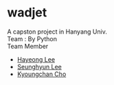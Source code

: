 # wadjet
A capston project in Hanyang Univ.  
Team : By Python  
Team Member  
- [Hayeong Lee](https://github.com/hy-kiera)  
- [Seunghyun Lee](https://github.com/whsqkaak)
- [Kyoungchan Cho](https://github.com/devcre)  


